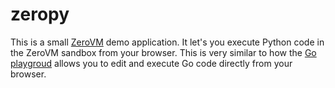 zeropy
======

This is a small [ZeroVM][1] demo application. It let's you execute
Python code in the ZeroVM sandbox from your browser. This is very
similar to how the [Go playgroud][2] allows you to edit and execute Go
code directly from your browser.

[1]: http://zerovm.org/
[2]: http://play.golang.org/
